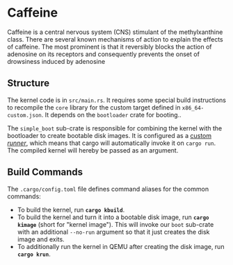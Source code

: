 # Caffeine

Caffeine is a central nervous system (CNS) stimulant of the methylxanthine class. 
There are several known mechanisms of action to explain the effects of caffeine. 
The most prominent is that it reversibly blocks the action of adenosine on its receptors 
and consequently prevents the onset of drowsiness induced by adenosine

## Structure

The kernel code is in `src/main.rs`. It requires some special build instructions to recompile the `core` library for the custom target defined in `x86_64-custom.json`. It depends on the `bootloader` crate for booting..

The `simple_boot` sub-crate is responsible for combining the kernel with the bootloader to create bootable disk images. It is configured as a [custom _runner_](https://doc.rust-lang.org/cargo/reference/config.html#targettriplerunner), which means that cargo will automatically invoke it on `cargo run`. The compiled kernel will hereby be passed as an argument.

## Build Commands

The `.cargo/config.toml` file defines command aliases for the common commands:

- To build the kernel, run **`cargo kbuild`**.
- To build the kernel and turn it into a bootable disk image, run **`cargo kimage`** (short for "kernel image"). 
	This will invoke our `boot` sub-crate with an additional `--no-run` argument so that it just creates the disk image and exits.
- To additionally run the kernel in QEMU after creating the disk image, run **`cargo krun`**.
